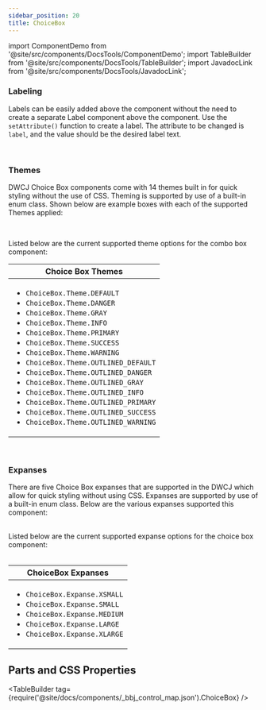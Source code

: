 ```yaml
---
sidebar_position: 20 
title: ChoiceBox
---
```


import ComponentDemo from '@site/src/components/DocsTools/ComponentDemo';
import TableBuilder from '@site/src/components/DocsTools/TableBuilder';
import JavadocLink from '@site/src/components/DocsTools/JavadocLink';

<JavadocLink type="engine" location="org/dwcj/component/choicebox/ChoiceBox"/>

### Labeling

Labels can be easily added above the component without the need to create a separate Label component above the component. Use the `setAttribute()` function to create a label. The attribute to be changed is `label`, and the value should be the desired label text.


<ComponentDemo 
path='https://hot.bbx.kitchen/webapp/controlsamples?class=control_demos.comboboxdemos.ComboboxLabelDemo' 
javaE='https://raw.githubusercontent.com/DwcJava/ControlSamples/main/src/main/java/control_demos/comboboxdemos/ComboboxLabelDemo.java'
javaC='https://raw.githubusercontent.com/DwcJava/ControlSamples/main/src/main/code_snippets/combobox/Label.txt'
cssURL='https://raw.githubusercontent.com/DwcJava/ControlSamples/main/src/main/resources/css/comboboxstyles/label_styles.css' 
javaHighlight='{33}'
height="170px"
/>

<br/>

### Themes

DWCJ Choice Box components come with 14 themes built in for quick styling without the use of CSS. Theming is supported by use of a built-in enum class.
Shown below are example boxes with each of the supported Themes applied: <br/>

<ComponentDemo 
path='https://hot.bbx.kitchen/webapp/controlsamples?class=control_demos.comboboxdemos.ComboboxThemeDemo' 
javaE='https://raw.githubusercontent.com/DwcJava/ControlSamples/main/src/main/java/control_demos/comboboxdemos/ComboboxThemeDemo.java'
javaC='https://raw.githubusercontent.com/DwcJava/ControlSamples/main/src/main/code_snippets/combobox/Theme.txt'
cssURL='https://raw.githubusercontent.com/DwcJava/ControlSamples/main/src/main/resources/css/comboboxstyles/theme_styles.css' 
height="170px"
/>

<br/>

Listed below are the current supported theme options for the combo box component:

|Choice Box Themes|
|-|
|<ul><li>```ChoiceBox.Theme.DEFAULT```</li><li>```ChoiceBox.Theme.DANGER```</li><li>```ChoiceBox.Theme.GRAY```</li><li>```ChoiceBox.Theme.INFO```</li><li>```ChoiceBox.Theme.PRIMARY```</li><li>```ChoiceBox.Theme.SUCCESS```</li><li>```ChoiceBox.Theme.WARNING```</li><li>```ChoiceBox.Theme.OUTLINED_DEFAULT```</li><li>```ChoiceBox.Theme.OUTLINED_DANGER```</li><li>```ChoiceBox.Theme.OUTLINED_GRAY```</li><li>```ChoiceBox.Theme.OUTLINED_INFO```</li><li>```ChoiceBox.Theme.OUTLINED_PRIMARY```</li><li>```ChoiceBox.Theme.OUTLINED_SUCCESS```</li><li>```ChoiceBox.Theme.OUTLINED_WARNING```</li></ul>|

<br />

### Expanses
There are five Choice Box expanses that are supported in the DWCJ which allow for quick styling without using CSS. Expanses are supported by use of a built-in enum class.
Below are the various expanses supported this component: <br/>

<ComponentDemo 
path='https://hot.bbx.kitchen/webapp/controlsamples?class=control_demos.comboboxdemos.ComboboxExpanseDemo' 
javaE='https://raw.githubusercontent.com/DwcJava/ControlSamples/main/src/main/java/control_demos/comboboxdemos/ComboboxExpanseDemo.java'
javaC='https://raw.githubusercontent.com/DwcJava/ControlSamples/main/src/main/code_snippets/combobox/Expanse.txt'
cssURL='https://raw.githubusercontent.com/DwcJava/ControlSamples/main/src/main/resources/css/comboboxstyles/expanse_styles.css' 
javaHighlight='{21,25,29,33,37}'
height="150px"
/>

<br/>
Listed below are the current supported expanse options for the choice box component:<br/><br/>

|ChoiceBox Expanses|
|-|
|<ul><li>```ChoiceBox.Expanse.XSMALL```</li><li>```ChoiceBox.Expanse.SMALL```</li><li>```ChoiceBox.Expanse.MEDIUM```</li><li>```ChoiceBox.Expanse.LARGE```</li><li>```ChoiceBox.Expanse.XLARGE```</li></ul>|

## Parts and CSS Properties

<TableBuilder tag={require('@site/docs/components/_bbj_control_map.json').ChoiceBox} />